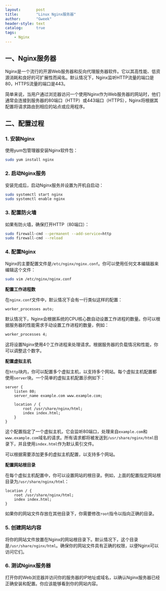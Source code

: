 ```yaml
---
layout:       post
title:        "Linux Nginx服务器"
author:       "Gweek"
header-style: text
catalog:      true
tags:
    - Nginx
---
```




## 一、Nginx服务器

Nginx是一个流行的开源Web服务器和反向代理服务器软件。它以其高性能、低资源消耗和良好的可扩展性而闻名。默认情况下，Nginx监听HTTP流量的端口是80，HTTPS流量的端口是443。

简单来说，当用户通过浏览器访问一个使用Nginx作为Web服务器的网站时，他们通常会连接到服务器的80端口（HTTP）或443端口（HTTPS），Nginx将根据其配置将请求路由到相应的站点或应用程序。

## 二、配置过程

### 1. 安装Nginx

使用yum包管理器安装Nginx软件包：

```bash
sudo yum install nginx
```

### 2. 启动Nginx服务

安装完成后，启动Nginx服务并设置为开机自启动：

```bash
sudo systemctl start nginx
sudo systemctl enable nginx
```

### 3. 配置防火墙

如果有防火墙，确保打开HTTP（80端口）：

```bash
sudo firewall-cmd --permanent --add-service=http
sudo firewall-cmd --reload
```

### 4. 配置Nginx

Nginx的主要配置文件是`/etc/nginx/nginx.conf`。你可以使用任何文本编辑器来编辑这个文件：

```bash
sudo vim /etc/nginx/nginx.conf
```

**配置工作进程数**

在`nginx.conf`文件中，默认情况下会有一行类似这样的配置：

```makefile
worker_processes auto;
```

默认情况下，Nginx会根据系统的CPU核心数自动设置工作进程的数量。你可以根据服务器的性能需求手动设置工作进程的数量，例如：

```makefile
worker_processes 4;
```

这将设置Nginx使用4个工作进程来处理请求。根据服务器的负载情况和性能，你可以调整这个数字。

**配置虚拟主机**

在`http`块内，你可以配置多个虚拟主机，以支持多个网站。每个虚拟主机配置都使用`server`块。一个简单的虚拟主机配置示例如下：

```
server {
    listen 80;
    server_name example.com www.example.com;

    location / {
        root /usr/share/nginx/html;
        index index.html;
    }
}
```

这个配置指定了一个虚拟主机，它会监听80端口，处理来自`example.com`和`www.example.com`域名的请求。所有请求都将被发送到`/usr/share/nginx/html`目录下，并且使用`index.html`作为默认索引文件。

可以根据需要添加更多的虚拟主机配置，以支持多个网站。

**配置网站根目录**

在每个虚拟主机配置中，你可以设置网站的根目录。例如，上面的配置指定网站根目录为`/usr/share/nginx/html`：

```
location / {
    root /usr/share/nginx/html;
    index index.html;
}
```

如果你的网站文件存放在其他目录下，你需要修改`root`指令以指向正确的目录。

### 5. 创建网站内容

将你的网站文件放置在Nginx的网站根目录下。默认情况下，这个目录是`/usr/share/nginx/html`。确保你的网站文件具有正确的权限，以便Nginx可以访问它们。

### 6. 测试Nginx服务器

打开你的Web浏览器并访问你的服务器的IP地址或域名，以确认Nginx服务器已经正确安装和配置。你应该能够看到你的网站内容。
